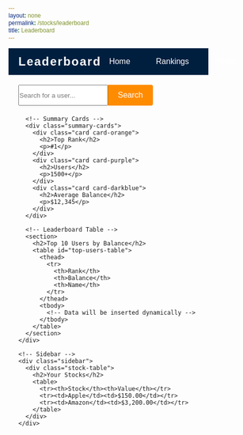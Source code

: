 ```yaml
---
layout: none
permalink: /stocks/leaderboard
title: Leaderboard
---
```


<html lang="en">
<head>
  <meta charset="UTF-8">
  <meta name="viewport" content="width=device-width, initial-scale=1.0">
  <title>Leaderboard</title>
  <style>
    /* General Reset */
    * {
      margin: 0;
      padding: 0;
      box-sizing: border-box;
      font-family: Arial, sans-serif;
    }

    body {
      font-family: Arial, sans-serif;
      background-color: #F4F4F9;
      color: #333;
      margin: 0;
      padding: 0;
    }

    /* Navbar Styling */
    .navbar {
      display: flex;
      justify-content: space-between;
      align-items: center;
      padding: 10px 20px;
      background-color: #001F3F; /* Dark blue background */
      color: #fff;
    }
    .navbar .logo {
      font-size: 24px;
      font-weight: bold;
      letter-spacing: 2px;
    }
    .navbar .nav-buttons {
      display: flex;
      gap: 20px;
    }
    .navbar .nav-buttons a {
      color: #fff;
      text-decoration: none;
      font-size: 16px;
      padding: 8px 16px;
      border-radius: 4px;
      transition: background-color 0.3s;
    }
    .navbar .nav-buttons a:hover {
      background-color: #FF8C00; /* Orange hover effect */
    }

    /* Main Dashboard Layout */
    .dashboard {
      display: flex;
      gap: 20px;
      padding: 20px;
    }

    .dashboard-content {
      flex: 3;
    }

    .sidebar {
      flex: 1;
      display: flex;
      flex-direction: column;
      gap: 20px;
    }

    /* Leaderboard Table Styling */
    section {
      background: #fff;
      border-radius: 12px;
      box-shadow: 0 4px 10px rgba(0, 0, 0, 0.1);
      overflow: hidden;
      padding: 20px;
      margin: 20px 0;
    }

    h1, h2 {
      text-align: center;
      margin-bottom: 20px;
      color: #2c3e50;
    }

    table {
      width: 100%;
      border-collapse: collapse;
    }

    thead {
      background-color: #001F3F;
      color: #fff;
    }

    th, td {
      padding: 12px 15px;
      text-align: center;
      border-bottom: 1px solid #ddd;
    }

    tbody tr:nth-child(even) {
      background-color: #f9f9f9;
    }

    tbody tr:hover {
      background-color: #f1f7ff;
      cursor: pointer;
    }

    td:first-child {
      font-weight: bold;
      color: #e67e22;
    }

    tbody tr:nth-child(1) td:first-child {
      color: #f1c40f;
      font-size: 1.2em;
    }
    tbody tr:nth-child(2) td:first-child {
      color: #95a5a6;
    }
    tbody tr:nth-child(3) td:first-child {
      color: #cd7f32;
    }

    /* Search Bar */
    .search-container {
      margin-bottom: 20px;
      display: flex;
    }
    .search-container input[type="text"] {
      flex: 1;
      padding: 12px;
      border: none;
      border-radius: 4px 0 0 4px;
      outline: none;
      font-size: 16px;
    }
    .search-button {
      background-color: #FF8C00;
      color: #fff;
      border: none;
      border-radius: 0 4px 4px 0;
      padding: 12px 20px;
      cursor: pointer;
      font-size: 16px;
      transition: background-color 0.3s;
    }
    .search-button:hover {
      background-color: #E07B00;
    }

    /* Summary Cards */
    .summary-cards {
      display: flex;
      justify-content: space-between;
      margin: 20px 0;
    }
    .card {
      flex: 1;
      margin: 10px;
      padding: 20px;
      border-radius: 8px;
      color: #fff;
      text-align: center;
      box-shadow: 0 2px 4px rgba(0, 0, 0, 0.1);
    }
    .card-orange { background-color: #FF8C00; }
    .card-purple { background-color: #6A0DAD; }
    .card-darkblue { background-color: #001F3F; }

    .card h2 { font-size: 20px; }
    .card p { font-size: 36px; font-weight: bold; }
  </style>
</head>
<body>

  <!-- Navbar -->
  <div class="navbar">
    <div class="logo">Leaderboard</div>
    <div class="nav-buttons">
      <a href="#">Home</a>
      <a href="#">Rankings</a>
      <a href="#">Profile</a>
    </div>
  </div>

  <!-- Dashboard -->
  <div class="dashboard">
    <!-- Main Content -->
    <div class="dashboard-content">
      <!-- Search -->
      <div class="search-container">
        <input type="text" placeholder="Search for a user..." />
        <button class="search-button">Search</button>
      </div>

      <!-- Summary Cards -->
      <div class="summary-cards">
        <div class="card card-orange">
          <h2>Top Rank</h2>
          <p>#1</p>
        </div>
        <div class="card card-purple">
          <h2>Users</h2>
          <p>1500+</p>
        </div>
        <div class="card card-darkblue">
          <h2>Average Balance</h2>
          <p>$12,345</p>
        </div>
      </div>

      <!-- Leaderboard Table -->
      <section>
        <h2>Top 10 Users by Balance</h2>
        <table id="top-users-table">
          <thead>
            <tr>
              <th>Rank</th>
              <th>Balance</th>
              <th>Name</th>
            </tr>
          </thead>
          <tbody>
            <!-- Data will be inserted dynamically -->
          </tbody>
        </table>
      </section>
    </div>

    <!-- Sidebar -->
    <div class="sidebar">
      <div class="stock-table">
        <h2>Your Stocks</h2>
        <table>
          <tr><th>Stock</th><th>Value</th></tr>
          <tr><td>Apple</td><td>$150.00</td></tr>
          <tr><td>Amazon</td><td>$3,200.00</td></tr>
        </table>
      </div>
    </div>
  </div>

  <script>
    // Fetch leaderboard data from the server
    fetch('http://localhost:8085/api/rankings/leaderboard')
      .then(response => response.json())
      .then(data => {
        const topUsersTable = document.querySelector('#top-users-table tbody');
        data.forEach((user, index) => {
          const row = document.createElement('tr');
          row.innerHTML = `
            <td>${index + 1}</td>
            <td>$${Number(user.balance).toFixed(2)}</td>
            <td>${user.name}</td>
          `;
          topUsersTable.appendChild(row);
        });
      })
      .catch(error => console.error('Error fetching leaderboard data:', error));
  </script>
</body>
</html>